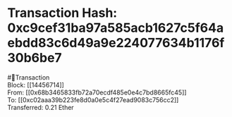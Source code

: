 
Transaction Hash: 0xc9cef31ba97a585acb1627c5f64aebdd83c6d49a9e224077634b1176f30b6be7
====================================================================================
  
#💸Transaction  
Block: [[14456714]]  
From: [[0x68b3465833fb72a70ecdf485e0e4c7bd8665fc45]]  
To: [[0xc02aaa39b223fe8d0a0e5c4f27ead9083c756cc2]]  
Transferred: 0.21 Ether